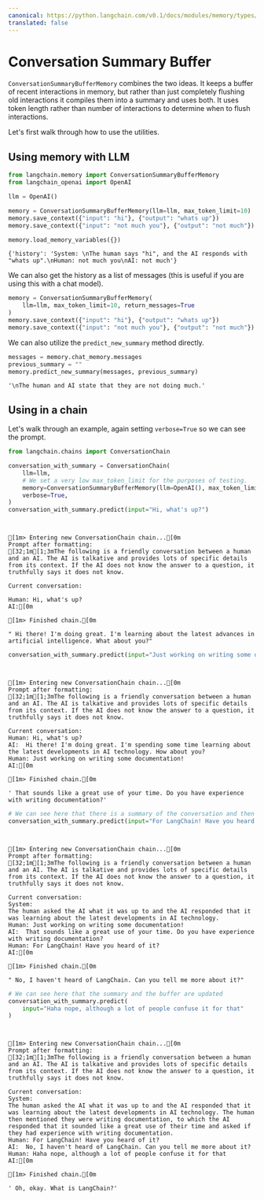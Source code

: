 ```yaml
---
canonical: https://python.langchain.com/v0.1/docs/modules/memory/types/summary_buffer
translated: false
---
```


# Conversation Summary Buffer

`ConversationSummaryBufferMemory` combines the two ideas. It keeps a buffer of recent interactions in memory, but rather than just completely flushing old interactions it compiles them into a summary and uses both.
It uses token length rather than number of interactions to determine when to flush interactions.

Let's first walk through how to use the utilities.

## Using memory with LLM

```python
from langchain.memory import ConversationSummaryBufferMemory
from langchain_openai import OpenAI

llm = OpenAI()
```

```python
memory = ConversationSummaryBufferMemory(llm=llm, max_token_limit=10)
memory.save_context({"input": "hi"}, {"output": "whats up"})
memory.save_context({"input": "not much you"}, {"output": "not much"})
```

```python
memory.load_memory_variables({})
```

```output
{'history': 'System: \nThe human says "hi", and the AI responds with "whats up".\nHuman: not much you\nAI: not much'}
```

We can also get the history as a list of messages (this is useful if you are using this with a chat model).

```python
memory = ConversationSummaryBufferMemory(
    llm=llm, max_token_limit=10, return_messages=True
)
memory.save_context({"input": "hi"}, {"output": "whats up"})
memory.save_context({"input": "not much you"}, {"output": "not much"})
```

We can also utilize the `predict_new_summary` method directly.

```python
messages = memory.chat_memory.messages
previous_summary = ""
memory.predict_new_summary(messages, previous_summary)
```

```output
'\nThe human and AI state that they are not doing much.'
```

## Using in a chain

Let's walk through an example, again setting `verbose=True` so we can see the prompt.

```python
from langchain.chains import ConversationChain

conversation_with_summary = ConversationChain(
    llm=llm,
    # We set a very low max_token_limit for the purposes of testing.
    memory=ConversationSummaryBufferMemory(llm=OpenAI(), max_token_limit=40),
    verbose=True,
)
conversation_with_summary.predict(input="Hi, what's up?")
```

```output


[1m> Entering new ConversationChain chain...[0m
Prompt after formatting:
[32;1m[1;3mThe following is a friendly conversation between a human and an AI. The AI is talkative and provides lots of specific details from its context. If the AI does not know the answer to a question, it truthfully says it does not know.

Current conversation:

Human: Hi, what's up?
AI:[0m

[1m> Finished chain.[0m
```

```output
" Hi there! I'm doing great. I'm learning about the latest advances in artificial intelligence. What about you?"
```

```python
conversation_with_summary.predict(input="Just working on writing some documentation!")
```

```output


[1m> Entering new ConversationChain chain...[0m
Prompt after formatting:
[32;1m[1;3mThe following is a friendly conversation between a human and an AI. The AI is talkative and provides lots of specific details from its context. If the AI does not know the answer to a question, it truthfully says it does not know.

Current conversation:
Human: Hi, what's up?
AI:  Hi there! I'm doing great. I'm spending some time learning about the latest developments in AI technology. How about you?
Human: Just working on writing some documentation!
AI:[0m

[1m> Finished chain.[0m
```

```output
' That sounds like a great use of your time. Do you have experience with writing documentation?'
```

```python
# We can see here that there is a summary of the conversation and then some previous interactions
conversation_with_summary.predict(input="For LangChain! Have you heard of it?")
```

```output


[1m> Entering new ConversationChain chain...[0m
Prompt after formatting:
[32;1m[1;3mThe following is a friendly conversation between a human and an AI. The AI is talkative and provides lots of specific details from its context. If the AI does not know the answer to a question, it truthfully says it does not know.

Current conversation:
System:
The human asked the AI what it was up to and the AI responded that it was learning about the latest developments in AI technology.
Human: Just working on writing some documentation!
AI:  That sounds like a great use of your time. Do you have experience with writing documentation?
Human: For LangChain! Have you heard of it?
AI:[0m

[1m> Finished chain.[0m
```

```output
" No, I haven't heard of LangChain. Can you tell me more about it?"
```

```python
# We can see here that the summary and the buffer are updated
conversation_with_summary.predict(
    input="Haha nope, although a lot of people confuse it for that"
)
```

```output


[1m> Entering new ConversationChain chain...[0m
Prompt after formatting:
[32;1m[1;3mThe following is a friendly conversation between a human and an AI. The AI is talkative and provides lots of specific details from its context. If the AI does not know the answer to a question, it truthfully says it does not know.

Current conversation:
System:
The human asked the AI what it was up to and the AI responded that it was learning about the latest developments in AI technology. The human then mentioned they were writing documentation, to which the AI responded that it sounded like a great use of their time and asked if they had experience with writing documentation.
Human: For LangChain! Have you heard of it?
AI:  No, I haven't heard of LangChain. Can you tell me more about it?
Human: Haha nope, although a lot of people confuse it for that
AI:[0m

[1m> Finished chain.[0m
```

```output
' Oh, okay. What is LangChain?'
```